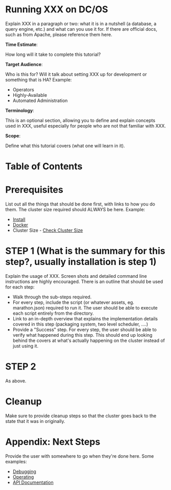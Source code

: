 # Running XXX on DC/OS

Explain XXX in a paragraph or two: what it is in a nutshell (a database, a query engine, etc.) and what can you use it for.
If there are official docs, such as from Apache, please reference them here.

**Time Estimate**:

How long will it take to complete this tutorial?

**Target Audience**:

Who is this for? Will it talk about setting XXX up for development or something that is HA? Example:

- Operators
- Highly-Available
- Automated Administration

**Terminology**:

This is an optional section, allowing you to define and explain concepts used in XXX, useful especially for people who are not that familiar with XXX.

**Scope**:

Define what this tutorial covers (what one will learn in it).

# Table of Contents

# Prerequisites

List out all the things that should be done first, with links to how you do them. The cluster size required should ALWAYS be here. Example:

- [Install](../install/README.md)
- [Docker](https://docker.com)
- Cluster Size - [Check Cluster Size](../getting-started/cluster-size)

# STEP 1 (What is the summary for this step?, usually installation is step 1)

Explain the usage of XXX. Screen shots and detailed command line instructions are highly encouraged. There is an outline that should be used for each step:

- Walk through the sub-steps required.
- For every step, include the script (or whatever assets, eg. marathon.json) required to run it. The user should be able to execute each script entirely from the directory.
- Link to an in-depth overview that explains the implementation details covered in this step (packaging system, two level scheduler, ....)
- Provide a "Success" step. For every step, the user should be able to verify what happened during this step. This should end up looking behind the covers at what's actually happening on the cluster instead of just using it.

# STEP 2

As above.

# Cleanup

Make sure to provide cleanup steps so that the cluster goes back to the state that it was in originally.

# Appendix: Next Steps

Provide the user with somewhere to go when they're done here. Some examples:

- [Debugging](../debugging/README.md)
- [Operating](../operating/README.md)
- [API Documentation]()
